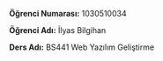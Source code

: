 **Öğrenci Numarası:** 1030510034

**Öğrenci Adı:** İlyas Bilgihan

**Ders Adı:** BS441 Web Yazılım Geliştirme
